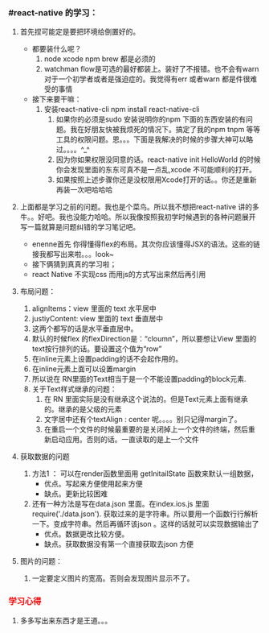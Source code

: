 ### #react-native 的学习：

1. 首先捏可能定是要把环境给倒置好的。
	* 都要装什么呢？ 	
		1. node xcode npm brew 都是必须的
		2. watchman flow是可选的最好都装上。装好了不报错。也不会有warn 对于一个初学者或者是强迫症的。我觉得有err 或者warn 都是件很难受的事情
	* 接下来要干嘛：
		1. 安装react-native-cli npm install react-native-cli
			1. 如果你的必须是sudo 安装说明你的npm 下面的东西安装的有问题。我在好朋友快被我烦死的情况下。搞定了我的npm tnpm 等等工具的权限问题。恩。。。下面是我解决的时候的步骤大神可以略过。。。。^_^
			2. 因为你如果权限没同意的话。react-native init HelloWorld 的时候你会发现里面的东东可真不是一点乱,xcode 不可能顺利的打开。
			3. 如果按照上述步骤你还是没权限用Xcode打开的话。。你还是重新再装一次吧哈哈哈
2. 上面都是学习之前的问题。我也是个菜鸟。所以我不想把react-native 讲的多牛。。好吧。我也没能力哈哈。所以我像按照我初学时候遇到的各种问题展开写一篇就算是问题纠错的学习笔记吧。
	* enenne首先 你得懂得flex的布局。其次你应该懂得JSX的语法。这些的链接我都写出来啦。。。look~
	* 接下俩猜到真真的学习啦；
	* react Native 不实现css 而用js的方式写出来然后再引用
	
3. 布局问题：	
	1. alignItems：view 里面的 text 水平居中
	2. justiyContent: view 里面的 text 垂直居中
	3. 这两个都写的话是水平垂直居中。
	4. 默认的时候flex 的flexDirection是：“cloumn”，所以要想让View 里面的text按行排列的话。要设置这个值为“row”
	5. 在inline元素上设置padding的话不会起作用的。
	6. 在inline元素上面可以设置margin
	7. 所以说在 RN里面的Text相当于是一个不能设置padding的block元素.
	8. 关于Text样式继承的问题：
		1. 在 RN 里面实际是没有继承这个说法的。但是Text元素上面有继承的。继承的是父级的元素
		2. 文字居中还有个textAlign : center 呢。。。。别只记得margin了。
		3. 在重启一个文件的时候最重要的是关闭掉上一个文件的终端，然后重新启动应用。否则的话。一直读取的是上一个文件

4. 获取数据的问题
	1. 方法1 ： 可以在render函数里面用 getInitailState 函数来默认一组数据，
		* 优点。写起来方便使用起来方便
		* 缺点。更新比较困难
	2. 还有一种方法是写在data.json 里面。在index.ios.js 里面require('./data.json'). 获取过来的是字符串。所以要用一个函数行行解析一下。变成字符串。然后再循环该json 。这样的话就可以实现数据输出了
		* 优点。数据更改比较方便。
		* 缺点。获取数据没有第一个直接获取去json 方便
5. 图片的问题：
	1. 一定要定义图片的宽高。否则会发现图片显示不了。
	
### <font color="red">学习心得</font>

1. 多多写出来东西才是王道。。。	